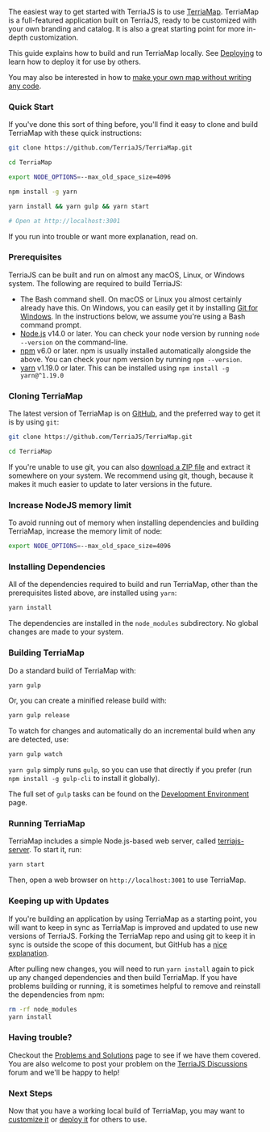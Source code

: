 The easiest way to get started with TerriaJS is to use [TerriaMap](https://github.com/TerriaJS/TerriaMap).  TerriaMap is a full-featured application built on TerriaJS, ready to be customized with your own branding and catalog.  It is also a great starting point for more in-depth customization.

This guide explains how to build and run TerriaMap locally.  See [Deploying](deploying/README.md) to learn how to deploy it for use by others.

You may also be interested in how to [make your own map without writing any code](http://stevebennett.me/2015/07/02/your-own-personal-national-map-with-terriajs-no-coding-and-nothing-to-deploy/).

### Quick Start

If you've done this sort of thing before, you'll find it easy to clone and build TerriaMap with these quick instructions:

```bash
git clone https://github.com/TerriaJS/TerriaMap.git

cd TerriaMap

export NODE_OPTIONS=--max_old_space_size=4096

npm install -g yarn

yarn install && yarn gulp && yarn start

# Open at http://localhost:3001
```

If you run into trouble or want more explanation, read on.

### Prerequisites

TerriaJS can be built and run on almost any macOS, Linux, or Windows system.  The following are required to build TerriaJS:

* The Bash command shell. On macOS or Linux you almost certainly already have this. On Windows, you can easily get it by installing [Git for Windows](https://gitforwindows.org/). In the instructions below, we assume you're using a Bash command prompt.
* [Node.js](https://nodejs.org) v14.0 or later.  You can check your node version by running `node --version` on the command-line.
* [npm](https://www.npmjs.com/) v6.0 or later.  npm is usually installed automatically alongside the above.  You can check your npm version by running `npm --version`.
* [yarn](https://yarnpkg.com/) v1.19.0 or later. This can be installed using `npm install -g yarn@^1.19.0`

### Cloning TerriaMap

The latest version of TerriaMap is on [GitHub](https://github.com), and the preferred way to get it is by using `git`:

```bash
git clone https://github.com/TerriaJS/TerriaMap.git

cd TerriaMap
```

If you're unable to use git, you can also [download a ZIP file](https://github.com/TerriaJS/TerriaMap/archive/main.zip) and extract it somewhere on your system.  We recommend using git, though, because it makes it much easier to update to later versions in the future.

### Increase NodeJS memory limit

To avoid running out of memory when installing dependencies and building TerriaMap, increase the memory limit of node:

```bash
export NODE_OPTIONS=--max_old_space_size=4096
```

### Installing Dependencies

All of the dependencies required to build and run TerriaMap, other than the prerequisites listed above, are installed using `yarn`:

```bash
yarn install
```

The dependencies are installed in the `node_modules` subdirectory.  No global changes are made to your system.

### Building TerriaMap

Do a standard build of TerriaMap with:

```bash
yarn gulp
```

Or, you can create a minified release build with:

```bash
yarn gulp release
```

To watch for changes and automatically do an incremental build when any are detected, use:

```bash
yarn gulp watch
```

`yarn gulp` simply runs `gulp`, so you can use that directly if you prefer (run `npm install -g gulp-cli` to install it globally).

The full set of `gulp` tasks can be found on the [Development Environment](contributing/development-environment.md#terriamap-gulp-tasks) page.

### Running TerriaMap

TerriaMap includes a simple Node.js-based web server, called [terriajs-server](https://github.com/TerriaJS/terriajs-server).  To start it, run:

```bash
yarn start
```

Then, open a web browser on `http://localhost:3001` to use TerriaMap.

### Keeping up with Updates

If you're building an application by using TerriaMap as a starting point, you will want to keep in sync as TerriaMap is improved and updated to use new versions of TerriaJS.  Forking the TerriaMap repo and using git to keep it in sync is outside the scope of this document, but GitHub has a [nice explanation](https://help.github.com/articles/fork-a-repo/).

After pulling new changes, you will need to run `yarn install` again to pick up any changed dependencies and then build TerriaMap.  If you have problems building or running, it is sometimes helpful to remove and reinstall the dependencies from npm:

```bash
rm -rf node_modules
yarn install
```

### Having trouble? 

Checkout the [Problems and Solutions](contributing/problems-and-solutions.md) page to see if we have them covered. You are also welcome to post your problem on the [TerriaJS Discussions](https://github.com/TerriaJS/terriajs/discussions) forum and we'll be happy to help!

### Next Steps

Now that you have a working local build of TerriaMap, you may want to [customize it](customizing/README.md) or [deploy it](deploying/README.md) for others to use.
